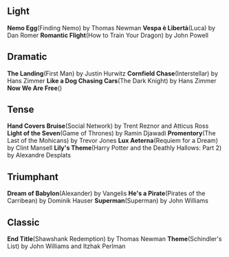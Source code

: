 
## Light
**Nemo Egg**(Finding Nemo) by Thomas Newman
**Vespa è Libertà**(Luca) by Dan Romer
**Romantic Flight**(How to Train Your Dragon) by John Powell

## Dramatic
**The Landing**(First Man) by Justin Hurwitz
**Cornfield Chase**(Interstellar) by Hans Zimmer
**Like a Dog Chasing Cars**(The Dark Knight) by Hans Zimmer
**Now We Are Free**()

## Tense
**Hand Covers Bruise**(Social Network) by Trent Reznor and Atticus Ross
**Light of the Seven**(Game of Thrones) by Ramin Djawadi
**Promentory**(The Last of the Mohicans) by Trevor Jones
**Lux Aeterna**(Requiem for a Dream) by Clint Mansell
**Lily's Theme**(Harry Potter and the Deathly Hallows: Part 2) by Alexandre Desplats

## Triumphant
**Dream of Babylon**(Alexander) by Vangelis
**He's a Pirate**(Pirates of the Carribean) by Dominik Hauser
**Superman**(Superman) by John Williams

## Classic
**End Title**(Shawshank Redemption) by Thomas Newman
**Theme**(Schindler's List) by John Williams and Itzhak Perlman

